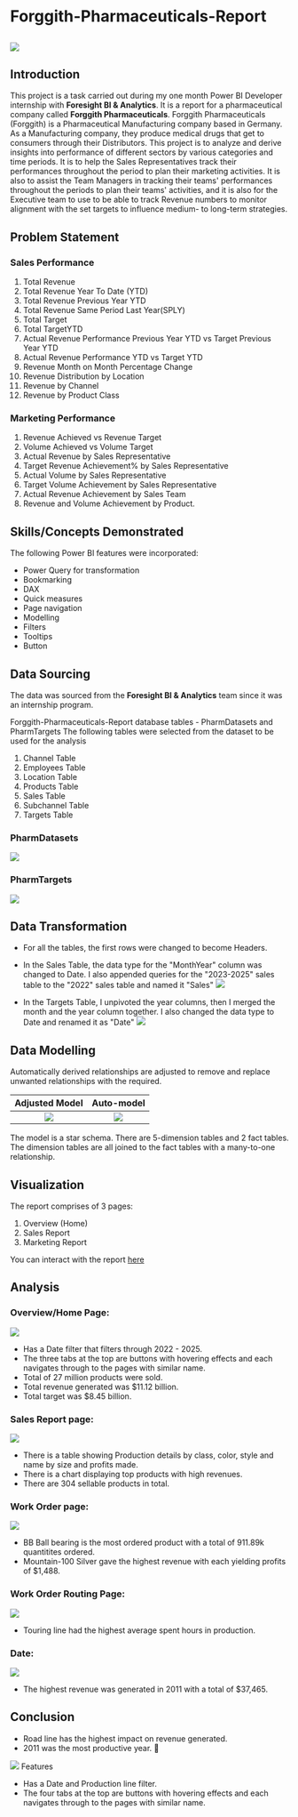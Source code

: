 # Forggith-Pharmaceuticals-Report
![](Logo.png)
---
## Introduction
This project is a task carried out during my one month Power BI Developer internship with **Foresight BI & Analytics**. It is a report for a pharmaceutical company called **Forggith Pharmaceuticals**. Forggith Pharmaceuticals (Forggith) is a Pharmaceutical Manufacturing company based in Germany. As a Manufacturing company, they produce medical drugs that get to consumers through their Distributors. This project is to analyze and derive insights into performance of different sectors by various categories and time periods. It is to help the Sales Representatives track their performances throughout the period to plan their marketing activities. It is also to assist the Team Managers in tracking their teams' performances throughout the periods to plan their teams' activities, and it is also for the Executive team to use to be able to track Revenue numbers to monitor alignment with the set targets to influence medium- to long-term strategies.
## Problem Statement
### Sales Performance ###
1. Total  Revenue
2. Total Revenue Year To Date (YTD)
3. Total Revenue Previous Year YTD
4. Total Revenue Same Period Last Year(SPLY)
5. Total Target
6. Total TargetYTD
7. Actual Revenue Performance Previous Year YTD vs Target Previous Year YTD
8. Actual Revenue Performance YTD vs Target YTD
9. Revenue Month on Month Percentage Change
10. Revenue Distribution by Location
11. Revenue by Channel
12. Revenue by Product Class
### Marketing Performance ###
1. Revenue Achieved vs Revenue Target
2. Volume Achieved vs Volume Target
3. Actual Revenue by Sales Representative
4. Target Revenue Achievement% by Sales Representative
5. Actual Volume by Sales Representative
6. Target Volume Achievement by Sales Representative
7. Actual Revenue Achievement by Sales Team
8. Revenue and Volume Achievement by Product.
## Skills/Concepts Demonstrated
The following Power BI features were incorporated:
- Power Query for transformation
- Bookmarking
- DAX
- Quick measures
- Page navigation
- Modelling
- Filters
- Tooltips
- Button
## Data Sourcing
The data was sourced from the **Foresight BI & Analytics** team since it was an internship program. 

Forggith-Pharmaceuticals-Report database tables - PharmDatasets and PharmTargets
The following tables were selected from the dataset to be used for the analysis
1. Channel Table
2. Employees Table
3. Location Table
4. Products Table
5. Sales Table
6. Subchannel Table
7. Targets Table
### PharmDatasets
![](Sales_Table.png) 
### PharmTargets
![](Target_Table.png)

## Data Transformation
- For all the tables, the first rows were changed to become Headers.
- In the Sales Table, the data type for the "MonthYear" column was changed to Date. I also appended queries for the "2023-2025" sales table to the "2022" sales table and named it "Sales"
![](Sales_Appended.png)

- In the Targets Table, I unpivoted the year columns, then I merged the month and the year column together. I also changed the data type to Date and renamed it as "Date"
![](Target_Unpivot.png)

## Data Modelling
Automatically derived relationships are adjusted to remove and replace unwanted relationships with the required.

Adjusted Model          |           Auto-model
:----------------------:|:----------------------:
![](Adjusted_Model.png) |  ![](Auto-model.png)

The model is a star schema.
There are 5-dimension tables and 2 fact tables. The dimension tables are all joined to the fact tables with a many-to-one relationship.

## Visualization
The report comprises of 3 pages:
1. Overview (Home)
2. Sales Report
3. Marketing Report

You can interact with the report [here](https://app.powerbi.com/view?r=eyJrIjoiNGY1MTkzNTUtM2UwNi00NmNmLTg5M2MtMzFjNDc0YTg4YjI0IiwidCI6IjVkMmExNjk0LWNiNzAtNDJlYi04MmNhLTRmMjBlMWMyODFmMSJ9)

## Analysis
### Overview/Home Page: 
![](Home.png)

- Has a Date filter that filters through 2022 - 2025.
- The three tabs at the top are buttons with hovering effects and each navigates through to the pages with similar name.
- Total of 27 million products were sold.
- Total revenue generated was $11.12 billion.
- Total target was $8.45 billion.
### Sales Report page: 
![](Sales_Report.png)

- There is a table showing Production details by class, color, style and name by size and profits made.
- There is a chart displaying top products with high revenues.
- There are 304 sellable products in total.
### Work Order page: 
![](WO_Page.png)

- BB Ball bearing is the most ordered product with a total of 911.89k quantitites ordered.
- Mountain-100 Silver gave the highest revenue with each yielding profits of $1,488.
### Work Order Routing Page: 
![](WOR_Page.png)

- Touring line had the highest average spent hours in production.
### Date: 
![](Date_Page.png)

- The highest revenue was generated in 2011 with a total of $37,465.

## Conclusion
- Road line has the highest impact on revenue generated.
- 2011 was the most productive year. 🤑

![](Home_Page.png)
Features
- Has a Date and Production line filter.
- The four tabs at the top are buttons with hovering effects and each navigates through to the pages with similar name.




